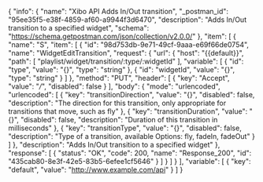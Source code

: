 {
  "info": {
    "name": "Xibo API Adds In/Out transition",
    "_postman_id": "95ee35f5-e38f-4859-af60-a9944f3d6470",
    "description": "Adds In/Out transition to a specified widget",
    "schema": "https://schema.getpostman.com/json/collection/v2.0.0/"
  },
  "item": [
    {
      "name": "S",
      "item": [
        {
          "id": "98d753db-9e71-49cf-9aaa-e69f66de0754",
          "name": "WidgetEditTransition",
          "request": {
            "url": {
              "host": "{{default}}",
              "path": [
                "playlist/widget/transition/:type/:widgetId"
              ],
              "variable": [
                {
                  "id": "type",
                  "value": "{}",
                  "type": "string"
                },
                {
                  "id": "widgetId",
                  "value": "{}",
                  "type": "string"
                }
              ]
            },
            "method": "PUT",
            "header": [
              {
                "key": "Accept",
                "value": "*/*",
                "disabled": false
              }
            ],
            "body": {
              "mode": "urlencoded",
              "urlencoded": [
                {
                  "key": "transitionDirection",
                  "value": "{}",
                  "disabled": false,
                  "description": "The direction for this transition, only appropriate for transitions that move, such as fly"
                },
                {
                  "key": "transitionDuration",
                  "value": "{}",
                  "disabled": false,
                  "description": "Duration of this transition in milliseconds"
                },
                {
                  "key": "transitionType",
                  "value": "{}",
                  "disabled": false,
                  "description": "Type of a transition, available Options: fly, fadeIn, fadeOut"
                }
              ]
            },
            "description": "Adds In/Out transition to a specified widget"
          },
          "response": [
            {
              "status": "OK",
              "code": 200,
              "name": "Response_200",
              "id": "435cab80-8e3f-42e5-83b5-6efee1cf5646"
            }
          ]
        }
      ]
    }
  ],
  "variable": [
    {
      "key": "default",
      "value": "http://www.example.com/api"
    }
  ]
}